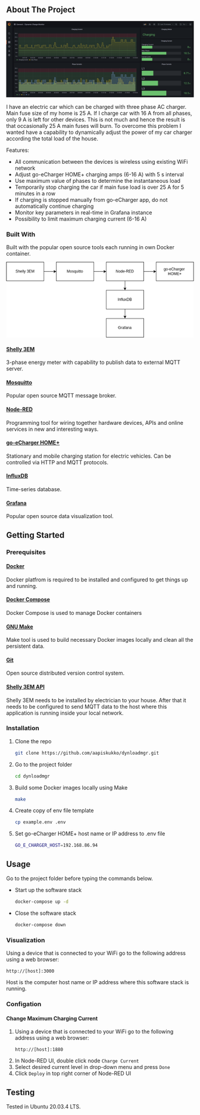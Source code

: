 ## About The Project
![Alt text](doc/grafana.png "Grafana")

I have an electric car which can be charged with three phase AC charger. Main fuse size of my home is 25 A. If I charge car with 16 A from all phases, only 9 A is left for other devices. This is not much and hence the result is that occasionally 25 A main fuses will burn. To overcome this problem I wanted have a capability to dynamically adjust the power of my car charger according the total load of the house.

Features:

* All communication between the devices is wireless using existing WiFi network  
* Adjust go-eCharger HOME+ charging amps (6-16 A) with 5 s interval
* Use maximum value of phases to determine the instantaneous load
* Temporarily stop charging the car if main fuse load is over 25 A for 5 minutes in a row
* If charging is stopped manually from go-eCharger app, do not automatically continue charging
* Monitor key parameters in real-time in Grafana instance
* Possibility to limit maximum charging current (6-16 A)

### Built With
Built with the popular open source tools each running in own Docker container.

![Alt text](doc/arch.png "Architecture")

#### [Shelly 3EM](https://shelly.cloud)
3-phase energy meter with capability to publish data to external MQTT server.

#### [Mosquitto](https://mosquitto.org)
Popular open source MQTT message broker.

#### [Node-RED](https://nodered.org)
Programming tool for wiring together hardware devices, APIs and online services in new and interesting ways.

#### [go-eCharger HOME+](https://go-e.co)
Stationary and mobile charging station for electric vehicles. Can be controlled via HTTP and MQTT protocols.

#### [InfluxDB](https://www.influxdata.com)
Time-series database.

#### [Grafana](https://grafana.com)
Popular open source data visualization tool.

## Getting Started

### Prerequisites

#### [Docker](https://docker.com)
Docker platfrom is required to be installed and configured to get things up and running.

#### [Docker Compose](https://docs.docker.com/compose/)
Docker Compose is used to manage Docker containers

#### [GNU Make](https://www.gnu.org/software/make/)
Make tool is used to build necessary Docker images locally and clean all the persistent data.

#### [Git](https://git-scm.com)
Open source distributed version control system.

#### [Shelly 3EM API](https://shelly-api-docs.shelly.cloud/gen1/#shelly-family-overview)
Shelly 3EM needs to be installed by electrician to your house. After that it needs to be configured to send MQTT data to the host where this application is running inside your local network. 

### Installation

1. Clone the repo
    ```sh
    git clone https://github.com/aapiskukko/dynloadmgr.git
    ```
2. Go to the project folder
    ```sh
    cd dynloadmgr
    ```
3. Build some Docker images locally using Make
    ```sh
    make
    ```
4. Create copy of env file template
    ```sh
    cp example.env .env
    ```
5. Set go-eCharger HOME+ host name or IP address to .env file
    ```sh
    GO_E_CHARGER_HOST=192.168.86.94
    ```

## Usage

Go to the project folder before typing the commands below.

* Start up the software stack
    ```sh
    docker-compose up -d
    ```
* Close the software stack
    ```sh
    docker-compose down
    ```
    
### Visualization

Using a device that is connected to your WiFi go to the following address using a web browser:
```
http://[host]:3000
```
Host is the computer host name or IP address where this software stack is running.

### Configation

#### Change Maximum Charging Current 
1. Using a device that is connected to your WiFi go to the following address using a web browser:
    ```
    http://[host]:1880
    ```
2. In Node-RED UI, double click node `Charge Current`
3. Select desired current level in drop-down menu and press `Done`
4. Click `Deploy` in top right corner of Node-RED UI

## Testing

Tested in Ubuntu 20.03.4 LTS.
